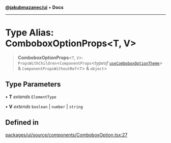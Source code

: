 [**@jakubmazanec/ui**](../README.md) • **Docs**

---

# Type Alias: ComboboxOptionProps\<T, V\>

> **ComboboxOptionProps**\<`T`, `V`\>: `PropsWithChildren`\<`ComponentProps`\<_typeof_
> [`useComboboxOptionTheme`](../functions/useComboboxOptionTheme.md)\> &
> `ComponentPropsWithoutRef`\<`T`\> & `object`\>

## Type Parameters

• **T** _extends_ `ElementType`

• **V** _extends_ `boolean` \| `number` \| `string`

## Defined in

[packages/ui/source/components/ComboboxOption.tsx:27](https://github.com/jakubmazanec/tools/blob/863f04cbbb9368fd023f0309084819aa9247d808/packages/ui/source/components/ComboboxOption.tsx#L27)
